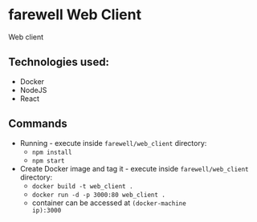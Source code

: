# farewell Web Client
Web client

## Technologies used:
* Docker
* NodeJS
* React

## Commands
* Running - execute inside <code>farewell/web_client</code> directory:
    * <code>npm install</code>
    * <code>npm start</code>
* Create Docker image and tag it - execute inside <code>farewell/web_client</code> directory:
    * <code>docker build -t web_client .</code>
    * <code>docker run -d -p 3000:80 web_client .</code>
    * container can be accessed at <code>(docker-machine ip):3000</code>
